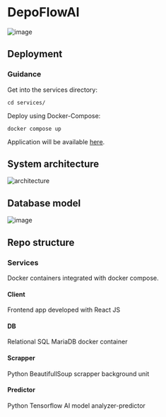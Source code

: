 # DepoFlowAI

![image](https://github.com/ITA-Flowers/DepoFlowAI/assets/74451381/6a4f266a-39d2-43fc-a32b-bdaf92429fa4)

## Deployment

### Guidance

Get into the services directory:

``` console
cd services/
```

Deploy using Docker-Compose:

``` console
docker compose up
```

Application will be available [here](http://localhost:9080/).

## System architecture

![architecture](https://github.com/ITA-Flowers/DepoFlowAI/assets/74451381/dd118e3e-97ba-4200-8804-a5eb76b0e5b4)

## Database model

![image](https://github.com/ITA-Flowers/DepoFlowAI/assets/74451381/6b637016-cae5-42e0-bb99-86aae510ba60)

## Repo structure

### Services

Docker containers integrated with docker compose.

#### Client

Frontend app developed with React JS

#### DB

Relational SQL MariaDB docker container

#### Scrapper

Python BeautifullSoup scrapper background unit

#### Predictor

Python Tensorflow AI model analyzer-predictor
